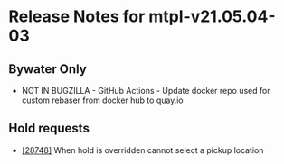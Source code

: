 
# Release Notes for mtpl-v21.05.04-03

## Bywater Only

- NOT IN BUGZILLA - GitHub Actions - Update docker repo used for custom rebaser from docker hub to quay.io

## Hold requests

- [[28748]](http://bugs.koha-community.org/bugzilla3/show_bug.cgi?id=28748) When hold is overridden cannot select a pickup location


